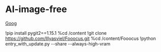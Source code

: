 # AI-image-free

[Goog](https://colab.research.google.com/github/lllyasviel/Fooocus/blob/main/fooocus_colab.ipynb)

!pip install pygit2==1.15.1
%cd /content
!git clone https://github.com/lllyasviel/Fooocus.git
%cd /content/Fooocus
!python entry_with_update.py --share --always-high-vram
